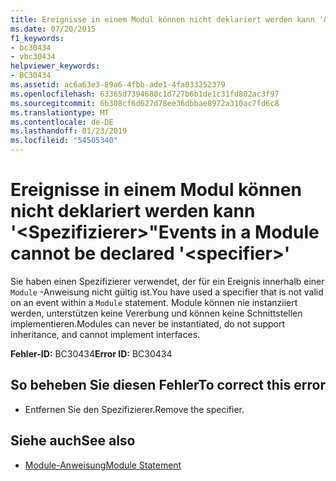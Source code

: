 ```yaml
---
title: Ereignisse in einem Modul können nicht deklariert werden kann '&lt;Spezifizierer&gt;"
ms.date: 07/20/2015
f1_keywords:
- bc30434
- vbc30434
helpviewer_keywords:
- BC30434
ms.assetid: ac6a63e3-89a6-4fbb-ade1-4fa033252379
ms.openlocfilehash: 63365d7394680c1d727b6b1de1c31fd802ac3f97
ms.sourcegitcommit: 6b308cf6d627d78ee36dbbae8972a310ac7fd6c8
ms.translationtype: MT
ms.contentlocale: de-DE
ms.lasthandoff: 01/23/2019
ms.locfileid: "54505340"
---
```

# <a name="events-in-a-module-cannot-be-declared-ltspecifiergt"></a><span data-ttu-id="3f720-102">Ereignisse in einem Modul können nicht deklariert werden kann '&lt;Spezifizierer&gt;"</span><span class="sxs-lookup"><span data-stu-id="3f720-102">Events in a Module cannot be declared '&lt;specifier&gt;'</span></span>
<span data-ttu-id="3f720-103">Sie haben einen Spezifizierer verwendet, der für ein Ereignis innerhalb einer `Module` -Anweisung nicht gültig ist.</span><span class="sxs-lookup"><span data-stu-id="3f720-103">You have used a specifier that is not valid on an event within a `Module` statement.</span></span> <span data-ttu-id="3f720-104">Module können nie instanziiert werden, unterstützen keine Vererbung und können keine Schnittstellen implementieren.</span><span class="sxs-lookup"><span data-stu-id="3f720-104">Modules can never be instantiated, do not support inheritance, and cannot implement interfaces.</span></span>  
  
 <span data-ttu-id="3f720-105">**Fehler-ID:** BC30434</span><span class="sxs-lookup"><span data-stu-id="3f720-105">**Error ID:** BC30434</span></span>  
  
## <a name="to-correct-this-error"></a><span data-ttu-id="3f720-106">So beheben Sie diesen Fehler</span><span class="sxs-lookup"><span data-stu-id="3f720-106">To correct this error</span></span>  
  
-   <span data-ttu-id="3f720-107">Entfernen Sie den Spezifizierer.</span><span class="sxs-lookup"><span data-stu-id="3f720-107">Remove the specifier.</span></span>  
  
## <a name="see-also"></a><span data-ttu-id="3f720-108">Siehe auch</span><span class="sxs-lookup"><span data-stu-id="3f720-108">See also</span></span>
- [<span data-ttu-id="3f720-109">Module-Anweisung</span><span class="sxs-lookup"><span data-stu-id="3f720-109">Module Statement</span></span>](../../visual-basic/language-reference/statements/module-statement.md)
